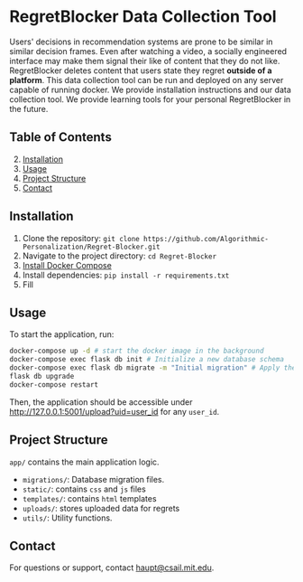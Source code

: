 # RegretBlocker Data Collection Tool
Users' decisions in recommendation systems are prone to be similar in similar decision frames. Even after watching a video, a socially engineered interface may make them signal their like of content that they do not like. RegretBlocker deletes content that users state they regret **outside of a platform**. This data collection tool can be run and deployed on any server capable of running docker. We provide installation instructions and our data collection tool. We provide learning tools for your personal RegretBlocker in the future.

## Table of Contents
2. [Installation](#installation)
3. [Usage](#usage)
4. [Project Structure](#project-structure)
5. [Contact](#contact)

## Installation
1. Clone the repository: `git clone https://github.com/Algorithmic-Personalization/Regret-Blocker.git`
2. Navigate to the project directory: `cd Regret-Blocker`
3. [Install Docker Compose](https://docs.docker.com/compose/install/)
4. Install dependencies: `pip install -r requirements.txt`
5. Fill

## Usage
To start the application, run:
```bash
docker-compose up -d # start the docker image in the background
docker-compose exec flask db init # Initialize a new database schema
docker-compose exec flask db migrate -m "Initial migration" # Apply the migration to the database
flask db upgrade
docker-compose restart
```
Then, the application should be accessible under http://127.0.0.1:5001/upload?uid=user_id for any `user_id`.

## Project Structure
`app/` contains the main application logic.
- `migrations/`: Database migration files.
- `static/`: contains `css` and `js` files
- `templates/`: contains `html` templates
- `uploads/`: stores uploaded data for regrets
- `utils/`: Utility functions.

## Contact
For questions or support, contact [haupt@csail.mit.edu](mailto:haupt@csail.mit.edu).
